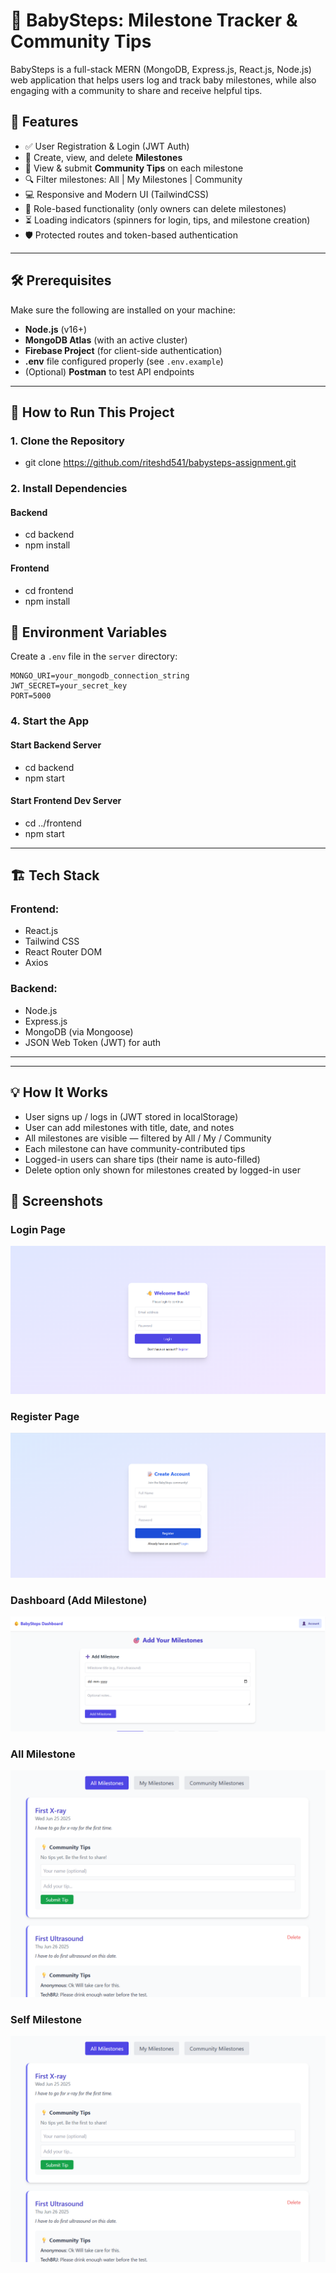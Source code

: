 # 👶 BabySteps: Milestone Tracker & Community Tips

BabySteps is a full-stack MERN (MongoDB, Express.js, React.js, Node.js) web application that helps users log and track baby milestones, while also engaging with a community to share and receive helpful tips.

## 🚀 Features

- ✅ User Registration & Login (JWT Auth)
- 🧠 Create, view, and delete **Milestones**
- 💬 View & submit **Community Tips** on each milestone
- 🔍 Filter milestones: All | My Milestones | Community
- 💻 Responsive and Modern UI (TailwindCSS)
- 🎯 Role-based functionality (only owners can delete milestones)
- ⏳ Loading indicators (spinners for login, tips, and milestone creation)
- 🛡 Protected routes and token-based authentication

---

## 🛠️ Prerequisites

Make sure the following are installed on your machine:

- **Node.js** (v16+)
- **MongoDB Atlas** (with an active cluster)
- **Firebase Project** (for client-side authentication)
- **.env** file configured properly (see `.env.example`)
- (Optional) **Postman** to test API endpoints

---

## 🚀 How to Run This Project

### 1. Clone the Repository

- git clone https://github.com/riteshd541/babysteps-assignment.git

### 2. Install Dependencies

#### Backend

- cd backend
- npm install

#### Frontend

- cd frontend
- npm install

## 🧪 Environment Variables

Create a `.env` file in the `server` directory:

```env
MONGO_URI=your_mongodb_connection_string
JWT_SECRET=your_secret_key
PORT=5000
```

### 4. Start the App

#### Start Backend Server

- cd backend
- npm start

#### Start Frontend Dev Server

- cd ../frontend
- npm start

---


## 🏗 Tech Stack

### Frontend:
- React.js
- Tailwind CSS
- React Router DOM
- Axios

### Backend:
- Node.js
- Express.js
- MongoDB (via Mongoose)
- JSON Web Token (JWT) for auth

---

---


## 💡 How It Works
- User signs up / logs in (JWT stored in localStorage)
- User can add milestones with title, date, and notes
- All milestones are visible — filtered by All / My / Community
- Each milestone can have community-contributed tips
- Logged-in users can share tips (their name is auto-filled)
- Delete option only shown for milestones created by logged-in user

## 📸 Screenshots

### Login  Page
![App Screenshot](Assests/login.png)

### Register Page
![App Screenshot](Assets/register.png)

### Dashboard (Add Milestone)
![App Screenshot](Assets/add-milestone.png)

### All Milestone
![App Screenshot](Assets/all-milestone.png)

### Self Milestone
![App Screenshot](Assets/all-milestone.png)
